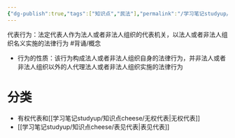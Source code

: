 ```yaml
---
{"dg-publish":true,"tags":["知识点","民法"],"permalink":"/学习笔记studyup/知识点cheese/代表行为/","dgPassFrontmatter":true,"created":"2024-09-16T10:44:44.631+08:00","updated":"2024-10-27T18:29:57.876+08:00"}
---
```


代表行为：法定代表人作为法人或者非法人组织的代表机关，以法人或者非法人组织名义实施的法律行为 #背诵/概念 
- 行为的性质：该行为构成法人或者非法人组织自身的法律行为，并非法人或者非法人组织以外的人代理法人或者非法人组织实施的法律行为

# 分类
- 有权代表和[[学习笔记studyup/知识点cheese/无权代表\|无权代表]]
- [[学习笔记studyup/知识点cheese/表见代表\|表见代表]]